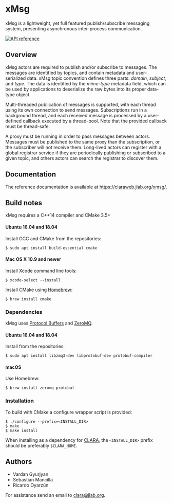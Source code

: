 # xMsg

xMsg is a lightweight, yet full featured publish/subscribe messaging system,
presenting asynchronous inter-process communication.

[![API reference](https://img.shields.io/badge/doxygen-master-blue.svg?style=flat)](https://claraweb.jlab.org/xmsg/api/cpp/)


## Overview

xMsg actors are required to publish and/or subscribe to messages.
The messages are identified by topics, and contain metadata
and user-serialized data.
xMsg topic convention defines three parts:
_domain_, _subject_, and _type_.
The data is identified by the _mime-type_ metadata field,
which can be used by applications to deserialize the raw bytes
into its proper data-type object.

Multi-threaded publication of messages is supported,
with each thread using its own connection to send messages.
Subscriptions run in a background thread,
and each received message is processed by a user-defined callback
executed by a thread-pool.
Note that the provided callback must be thread-safe.

A proxy must be running in order to pass messages between actors.
Messages must be published to the same proxy than the subscription,
or the subscriber will not receive them.
Long-lived actors can register with a global registrar service
if they are periodically publishing or subscribed to a given topic,
and others actors can search the registrar to discover them.


## Documentation

The reference documentation is available at <https://claraweb.jlab.org/xmsg/>.


## Build notes

xMsg requires a C++14 compiler and CMake 3.5+

#### Ubuntu 16.04 and 18.04

Install GCC and CMake from the repositories:

    $ sudo apt install build-essential cmake

#### Mac OS X 10.9 and newer

Install Xcode command line tools:

    $ xcode-select --install

Install CMake using [Homebrew](https://brew.sh/):

    $ brew install cmake

### Dependencies

xMsg uses [Protocol Buffers](https://developers.google.com/protocol-buffers/docs/downloads)
and [ZeroMQ](http://zeromq.org/intro:get-the-software).

#### Ubuntu 16.04 and 18.04

Install from the repositories:

    $ sudo apt install libzmq3-dev libprotobuf-dev protobuf-compiler

#### macOS

Use Homebrew:

    $ brew install zeromq protobuf

### Installation

To build with CMake a configure wrapper script is provided:

    $ ./configure --prefix=<INSTALL_DIR>
    $ make
    $ make install

When installing as a dependency for [CLARA](https://github.com/JeffersonLab/clara-cpp),
the `<INSTALL_DIR>` prefix should be preferably `$CLARA_HOME`.


## Authors

* Vardan Gyurjyan
* Sebastián Mancilla
* Ricardo Oyarzún

For assistance send an email to [clara@jlab.org](mailto:clara@jlab.org).
